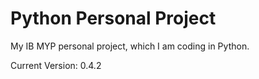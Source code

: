 # Python Personal Project

My IB MYP personal project, which I am coding in Python.

Current Version: 0.4.2

